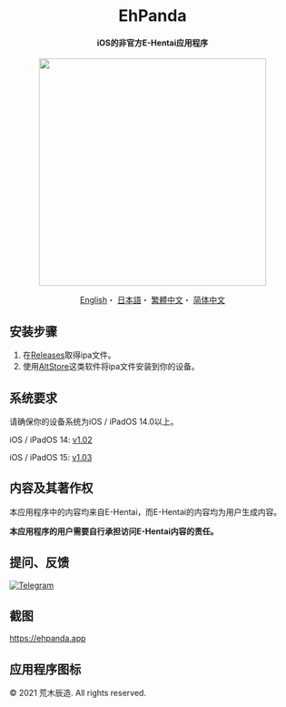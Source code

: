 <h1 align="center">EhPanda</h1>

<h4 align="center">iOS的非官方E-Hentai应用程序</h4>

<p align="center">
<img src="https://user-images.githubusercontent.com/31207151/105609404-0acbff00-5de4-11eb-9e88-f3c6e0ba9d44.png" width="400"></img>
</p>

<p align="center">
  <a href="/README.md">English</a>・
  <a href="/README.jpn.md">日本語</a>・
  <a href="/README.cht.md">繁體中文</a>・
  <a href="/README.chs.md">简体中文</a>
</p>

## 安装步骤
1. 在[Releases](https://github.com/arakitatsuzou/EhPanda/releases)取得ipa文件。
2. 使用[AltStore](https://altstore.io)这类软件将ipa文件安装到你的设备。

## 系统要求
请确保你的设备系统为iOS / iPadOS 14.0以上。

iOS / iPadOS 14: [v1.02](https://github.com/tatsuz0u/EhPanda/releases/tag/v1.0.2_b50)

iOS / iPadOS 15: [v1.03](https://github.com/tatsuz0u/EhPanda/releases/latest)

## 内容及其著作权
本应用程序中的内容均来自E-Hentai，而E-Hentai的内容均为用户生成内容。

**本应用程序的用户需要自行承担访问E-Hentai内容的责任。**

## 提问、反馈
[![Telegram](https://img.shields.io/badge/chat-Telegram-blue.svg)](https://t.me/ehpanda)

## 截图
https://ehpanda.app

## 应用程序图标
© 2021 荒木辰造. All rights reserved.
